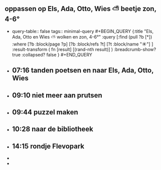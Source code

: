 ## oppassen op Els, Ada, Otto, Wies ⛅ beetje zon, 4-6°
- query-table:: false
  tags:: minimal-query 
  #+BEGIN_QUERY
  {:title "Els, Ada, Otto en Wies ⛅ wolken en zon, 4-6°"
   :query [:find (pull ?b [*])
     :where 
       [?b :block/page ?p]
       [?b :block/refs ?t]
       [?t :block/name "☀️"]
   ]
   :result-transform ( fn [result] [(rand-nth result)] )
  :breadcrumb-show? true
   :collapsed? false
  }
  #+END_QUERY
- ## 07:16 tanden poetsen en naar Els, Ada, Otto, Wies
- ## 09:10 niet meer aan prutsen
- ## 09:44 puzzel maken
- ## 10:28 naar de bibliotheek
- ## 14:15 rondje Flevopark
-
-